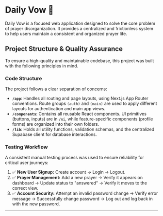 # Daily Vow 🙏

Daily Vow is a focused web application designed to solve the core problem of prayer disorganization. It provides a centralized and frictionless system to help users maintain a consistent and organized prayer life.

## Project Structure & Quality Assurance

To ensure a high-quality and maintainable codebase, this project was built with the following principles in mind.

### Code Structure
The project follows a clear separation of concerns:
* **`/app`**: Handles all routing and page layouts, using Next.js App Router conventions. Route groups `(auth)` and `(main)` are used to apply different layouts for authentication and main app views.
* **`/components`**: Contains all reusable React components. UI primitives (buttons, inputs) are in `/ui`, while feature-specific components (profile forms) are organized into their own folders.
* **`/lib`**: Holds all utility functions, validation schemas, and the centralized Supabase client for database interactions.

### Testing Workflow
A consistent manual testing process was used to ensure reliability for critical user journeys:
1.  ✅ **New User Signup:** Create account -> Login -> Logout.
2.  ✅ **Prayer Management:** Add a new prayer -> Verify it appears on dashboard -> Update status to "answered" -> Verify it moves to the correct view.
3.  ✅ **Account Security:** Attempt an invalid password change -> Verify error message -> Successfully change password -> Log out and log back in with the new password.

---